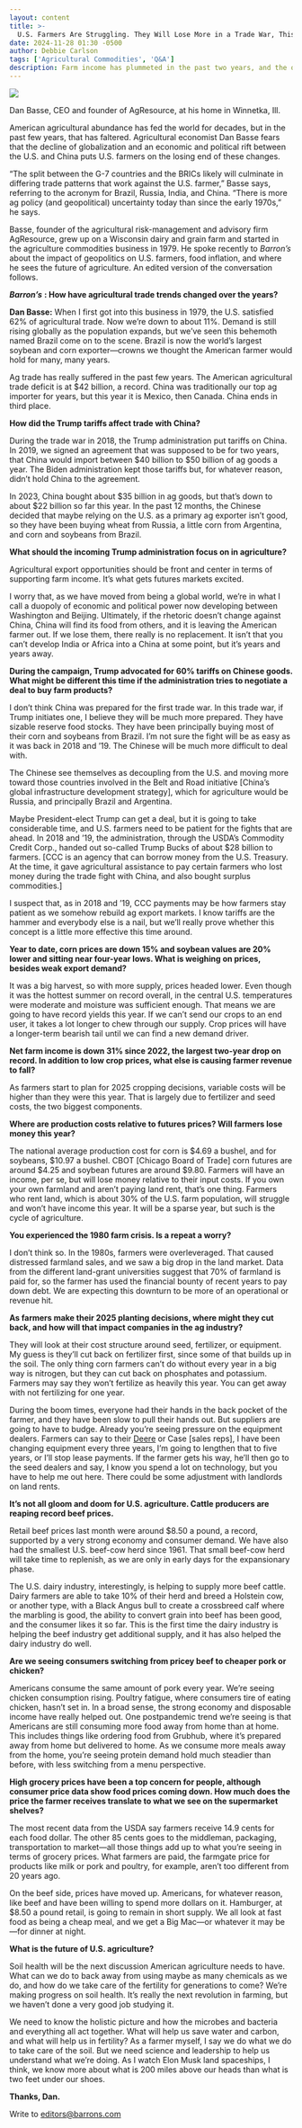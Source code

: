 ```yaml
---
layout: content
title: >-
  U.S. Farmers Are Struggling. They Will Lose More in a Trade War, This Ag Expert Says.
date: 2024-11-28 01:30 -0500
author: Debbie Carlson
tags: ['Agricultural Commodities', 'Q&A']
description: Farm income has plummeted in the past two years, and the outlook is troubling, says Dan Basse, founder of the advisory firm AgResource.  How dairy cows are helping.
---
```





 


 





![](https://images.barrons.com/im-23438853?width=548&height=365)


Dan Basse, CEO and founder of AgResource, at his home in Winnetka, Ill.











American agricultural abundance has fed the world for decades, but in the past few years, that has faltered. Agricultural economist Dan Basse fears that the decline of globalization and an economic and political rift between the U.S. and China puts U.S. farmers on the losing end of these changes.


“The split between the G-7 countries and the BRICs likely will culminate in differing trade patterns that work against the U.S. farmer,” Basse says, referring to the acronym for Brazil, Russia, India, and China. “There is more ag policy (and geopolitical) uncertainty today than since the early 1970s,” he says.


 Basse, founder of the agricultural risk-management and advisory firm AgResource, grew up on a Wisconsin dairy and grain farm and started in the agriculture commodities business in 1979. He spoke recently to
*Barron’s*
about the impact of geopolitics on U.S. farmers, food inflation, and where he sees the future of agriculture. An edited version of the conversation follows.


***Barron’s***
**: How have agricultural trade trends changed over the years?**


**Dan Basse:**
When I first got into this business in 1979, the U.S. satisfied 62% of agricultural trade. Now we’re down to about 11%. Demand is still rising globally as the population expands, but we’ve seen this behemoth named Brazil come on to the scene. Brazil is now the world’s largest soybean and corn exporter—crowns we thought the American farmer would hold for many, many years.


Ag trade has really suffered in the past few years. The American agricultural trade deficit is at \$42 billion, a record. China was traditionally our top ag importer for years, but this year it is Mexico, then Canada. China ends in third place.


**How did the Trump tariffs affect trade with China?**


During the trade war in 2018, the Trump administration put tariffs on China. In 2019, we signed an agreement that was supposed to be for two years, that China would import between \$40 billion to \$50 billion of ag goods a year. The Biden administration kept those tariffs but, for whatever reason, didn’t hold China to the agreement.


In 2023, China bought about \$35 billion in ag goods, but that’s down to about \$22 billion so far this year. In the past 12 months, the Chinese decided that maybe relying on the U.S. as a primary ag exporter isn’t good, so they have been buying wheat from Russia, a little corn from Argentina, and corn and soybeans from Brazil.


**What should the incoming Trump administration focus on in agriculture?**


Agricultural export opportunities should be front and center in terms of supporting farm income. It’s what gets futures markets excited. 


I worry that, as we have moved from being a global world, we’re in what I call a duopoly of economic and political power now developing between Washington and Beijing. Ultimately, if the rhetoric doesn’t change against China, China will find its food from others, and it is leaving the American farmer out. If we lose them, there really is no replacement. It isn’t that you can’t develop India or Africa into a China at some point, but it’s years and years away. 


**During the campaign, Trump advocated for 60% tariffs on Chinese goods. What might be different this time if the administration tries to negotiate a deal to buy farm products?**


I don’t think China was prepared for the first trade war. In this trade war, if Trump initiates one, I believe they will be much more prepared. They have sizable reserve food stocks. They have been principally buying most of their corn and soybeans from Brazil. I’m not sure the fight will be as easy as it was back in 2018 and ’19. The Chinese will be much more difficult to deal with.


The Chinese see themselves as decoupling from the U.S. and moving more toward those countries involved in the Belt and Road initiative [China’s global infrastructure development strategy], which for agriculture would be Russia, and principally Brazil and Argentina.


Maybe President-elect Trump can get a deal, but it is going to take considerable time, and U.S. farmers need to be patient for the fights that are ahead. In 2018 and ’19, the administration, through the USDA’s Commodity Credit Corp., handed out so-called Trump Bucks of about \$28 billion to farmers. [CCC is an agency that can borrow money from the U.S. Treasury. At the time, it gave agricultural assistance to pay certain farmers who lost money during the trade fight with China, and also bought surplus commodities.]


I suspect that, as in 2018 and ’19, CCC payments may be how farmers stay patient as we somehow rebuild ag export markets. I know tariffs are the hammer and everybody else is a nail, but we’ll really prove whether this concept is a little more effective this time around.


**Year to date, corn prices are down 15% and soybean values are 20% lower and sitting near four-year lows. What is weighing on prices, besides weak export demand?**


It was a big harvest, so with more supply, prices headed lower. Even though it was the hottest summer on record overall, in the central U.S. temperatures were moderate and moisture was sufficient enough. That means we are going to have record yields this year. If we can’t send our crops to an end user, it takes a lot longer to chew through our supply. Crop prices will have a longer-term bearish tail until we can find a new demand driver.


**Net farm income is down 31% since 2022, the largest two-year drop on record. In addition to low crop prices, what else is causing farmer revenue to fall?**


As farmers start to plan for 2025 cropping decisions, variable costs will be higher than they were this year. That is largely due to fertilizer and seed costs, the two biggest components. 


**Where are production costs relative to futures prices? Will farmers lose money this year?**


The national average production cost for corn is \$4.69 a bushel, and for soybeans, \$10.97 a bushel. CBOT [Chicago Board of Trade] corn futures are around \$4.25 and soybean futures are around \$9.80. Farmers will have an income, per se, but will lose money relative to their input costs. If you own your own farmland and aren’t paying land rent, that’s one thing. Farmers who rent land, which is about 30% of the U.S. farm population, will struggle and won’t have income this year. It will be a sparse year, but such is the cycle of agriculture.


**You experienced the 1980 farm crisis. Is a repeat a worry?**


I don’t think so. In the 1980s, farmers were overleveraged. That caused distressed farmland sales, and we saw a big drop in the land market. Data from the different land-grant universities suggest that 70% of farmland is paid for, so the farmer has used the financial bounty of recent years to pay down debt. We are expecting this downturn to be more of an operational or revenue hit.


**As farmers make their 2025 planting decisions, where might they cut back, and how will that impact companies in the ag industry?**


They will look at their cost structure around seed, fertilizer, or equipment. My guess is they’ll cut back on fertilizer first, since some of that builds up in the soil. The only thing corn farmers can’t do without every year in a big way is nitrogen, but they can cut back on phosphates and potassium. Farmers may say they won’t fertilize as heavily this year. You can get away with not fertilizing for one year. 


During the boom times, everyone had their hands in the back pocket of the farmer, and they have been slow to pull their hands out. But suppliers are going to have to budge. Already you’re seeing pressure on the equipment dealers. Farmers can say to their
[Deere](https://www.barrons.com/market-data/stocks/DE)
or Case [sales reps], I have been changing equipment every three years, I’m going to lengthen that to five years, or I’ll stop lease payments. If the farmer gets his way, he’ll then go to the seed dealers and say, I know you spend a lot on technology, but you have to help me out here. There could be some adjustment with landlords on land rents.


**It’s not all gloom and doom for U.S. agriculture. Cattle producers are reaping record beef prices.**


Retail beef prices last month were around \$8.50 a pound, a record, supported by a very strong economy and consumer demand. We have also had the smallest U.S. beef-cow herd since 1961. That small beef-cow herd will take time to replenish, as we are only in early days for the expansionary phase. 





The U.S. dairy industry, interestingly, is helping to supply more beef cattle. Dairy farmers are able to take 10% of their herd and breed a Holstein cow, or another type, with a Black Angus bull to create a crossbreed calf where the marbling is good, the ability to convert grain into beef has been good, and the consumer likes it so far. This is the first time the dairy industry is helping the beef industry get additional supply, and it has also helped the dairy industry do well.


**Are we seeing consumers switching from pricey beef to cheaper pork or chicken?**


Americans consume the same amount of pork every year. We’re seeing chicken consumption rising. Poultry fatigue, where consumers tire of eating chicken, hasn’t set in. In a broad sense, the strong economy and disposable income have really helped out. One postpandemic trend we’re seeing is that Americans are still consuming more food away from home than at home. This includes things like ordering food from Grubhub, where it’s prepared away from home but delivered to home. As we consume more meals away from the home, you’re seeing protein demand hold much steadier than before, with less switching from a menu perspective.


**High grocery prices have been a top concern for people, although consumer price data show food prices coming down. How much does the price the farmer receives translate to what we see on the supermarket shelves?**


The most recent data from the USDA say farmers receive 14.9 cents for each food dollar. The other 85 cents goes to the middleman, packaging, transportation to market—all those things add up to what you’re seeing in terms of grocery prices. What farmers are paid, the farmgate price for products like milk or pork and poultry, for example, aren’t too different from 20 years ago. 


On the beef side, prices have moved up. Americans, for whatever reason, like beef and have been willing to spend more dollars on it. Hamburger, at \$8.50 a pound retail, is going to remain in short supply. We all look at fast food as being a cheap meal, and we get a Big Mac—or whatever it may be—for dinner at night.


**What is the future of U.S. agriculture?**


Soil health will be the next discussion American agriculture needs to have. What can we do to back away from using maybe as many chemicals as we do, and how do we take care of the fertility for generations to come? We’re making progress on soil health. It’s really the next revolution in farming, but we haven’t done a very good job studying it. 


We need to know the holistic picture and how the microbes and bacteria and everything all act together. What will help us save water and carbon, and what will help us in fertility? As a farmer myself, I say we do what we do to take care of the soil. But we need science and leadership to help us understand what we’re doing. As I watch Elon Musk land spaceships, I think, we know more about what is 200 miles above our heads than what is two feet under our shoes. 


**Thanks, Dan.**


Write to
[editors@barrons.com](mailto:editors@barrons.com)









